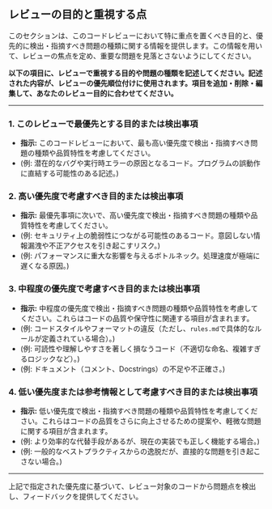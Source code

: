 ## レビューの目的と重視する点

このセクションは、このコードレビューにおいて特に重点を置くべき目的と、優先的に検出・指摘すべき問題の種類に関する情報を提供します。この情報を用いて、レビューの焦点を定め、重要な問題を見落とさないようにしてください。

**以下の項目に、レビューで重視する目的や問題の種類を記述してください。記述された内容が、レビューの優先順位付けに使用されます。項目を追加・削除・編集して、あなたのレビュー目的に合わせてください。**

---

### 1. このレビューで最優先とする目的または検出事項

*   **指示:** このコードレビューにおいて、最も高い優先度で検出・指摘すべき問題の種類や品質特性を考慮してください。
*   (例: 潜在的なバグや実行時エラーの原因となるコード。プログラムの誤動作に直結する可能性のある記述。)

### 2. 高い優先度で考慮すべき目的または検出事項

*   **指示:** 最優先事項に次いで、高い優先度で検出・指摘すべき問題の種類や品質特性を考慮してください。
*   (例: セキュリティ上の脆弱性につながる可能性のあるコード。意図しない情報漏洩や不正アクセスを引き起こすリスク。)
*   (例: パフォーマンスに重大な影響を与えるボトルネック。処理速度が極端に遅くなる原因。)

### 3. 中程度の優先度で考慮すべき目的または検出事項

*   **指示:** 中程度の優先度で検出・指摘すべき問題の種類や品質特性を考慮してください。これらはコードの品質や保守性に関連する項目が含まれます。
*   (例: コードスタイルやフォーマットの違反（ただし、`rules.md`で具体的なルールが定義されている場合）。)
*   (例: 可読性や理解しやすさを著しく損なうコード（不適切な命名、複雑すぎるロジックなど）。)
*   (例: ドキュメント（コメント、Docstrings）の不足や不正確さ。)

### 4. 低い優先度または参考情報として考慮すべき目的または検出事項

*   **指示:** 低い優先度で検出・指摘すべき問題の種類や品質特性を考慮してください。これらはコードの品質をさらに向上させるための提案や、軽微な問題に関する項目が含まれます。
*   (例: より効率的な代替手段があるが、現在の実装でも正しく機能する場合。)
*   (例: 一般的なベストプラクティスからの逸脱だが、直接的な問題を引き起こさない場合。)

---

上記で指定された優先度に基づいて、レビュー対象のコードから問題点を検出し、フィードバックを提供してください。
